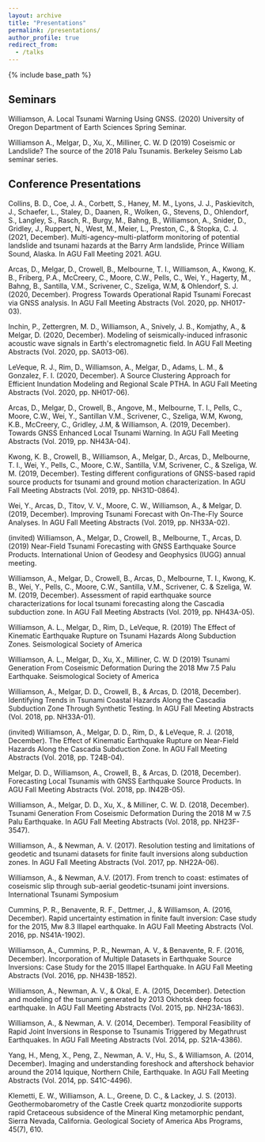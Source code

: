 ```yaml
---
layout: archive
title: "Presentations"
permalink: /presentations/
author_profile: true
redirect_from:
  - /talks
---
```


{% include base_path %}
## Seminars

Williamson, A.   Local Tsunami Warning Using GNSS. (2020) University of Oregon Department of Earth Sciences Spring Seminar.

Williamson A.,  Melgar, D., Xu, X., Milliner, C. W. D  (2019) Coseismic or Landslide? The source of the 2018 Palu Tsunamis. Berkeley Seismo Lab seminar series.
## Conference Presentations

Collins, B. D., Coe, J. A., Corbett, S., Haney, M. M., Lyons, J. J., Paskievitch, J., Schaefer, L., Staley, D., Daanen, R., Wolken, G., Stevens, D., Ohlendorf, S., Langley, S., Rasch, R., Burgy, M., Bahng, B., Williamson, A., Snider, D., Gridley, J., Ruppert, N., West, M., Meier, L., Preston, C., & Stopka, C. J. (2021, December). Multi-agency–multi-platform monitoring of potential landslide and tsunami hazards at the Barry Arm landslide, Prince William Sound, Alaska. In AGU Fall Meeting 2021. AGU.

Arcas, D., Melgar, D., Crowell, B., Melbourne, T. I., Williamson, A., Kwong, K. B., Friberg, P.A., McCreery, C., Moore, C.W., Pells, C., Wei, Y., Hagerty, M., Bahng, B., Santilla, V.M., Scrivener, C., Szeliga, W.M, & Ohlendorf, S. J. (2020, December). Progress Towards Operational Rapid Tsunami Forecast via GNSS analysis. In AGU Fall Meeting Abstracts (Vol. 2020, pp. NH017-03).

Inchin, P., Zettergren, M. D., Williamson, A., Snively, J. B., Komjathy, A., & Melgar, D. (2020, December). Modeling of seismically-induced infrasonic acoustic wave signals in Earth's electromagnetic field. In AGU Fall Meeting Abstracts (Vol. 2020, pp. SA013-06).

LeVeque, R. J., Rim, D., Williamson, A., Melgar, D., Adams, L. M., & Gonzalez, F. I. (2020, December). A Source Clustering Approach for Efficient Inundation Modeling and Regional Scale PTHA. In AGU Fall Meeting Abstracts (Vol. 2020, pp. NH017-06).

Arcas, D., Melgar, D., Crowell, B., Angove, M., Melbourne, T. I., Pells, C., Moore, C.W., Wei, Y., Santillan V.M., Scrivener, C., Szeliga, W.M, Kwong, K.B., McCreery, C., Gridley, J.M, & Williamson, A. (2019, December). Towards GNSS Enhanced Local Tsunami Warning. In AGU Fall Meeting Abstracts (Vol. 2019, pp. NH43A-04).

Kwong, K. B., Crowell, B., Williamson, A., Melgar, D., Arcas, D., Melbourne, T. I., Wei, Y., Pells, C., Moore, C.W., Santilla, V.M, Scrivener, C., & Szeliga, W. M. (2019, December). Testing different configurations of GNSS-based rapid source products for tsunami and ground motion characterization. In AGU Fall Meeting Abstracts (Vol. 2019, pp. NH31D-0864).

Wei, Y., Arcas, D., Titov, V. V., Moore, C. W., Williamson, A., & Melgar, D. (2019, December). Improving Tsunami Forecast with On-The-Fly Source Analyses. In AGU Fall Meeting Abstracts (Vol. 2019, pp. NH33A-02).

(invited) Williamson, A., Melgar, D., Crowell, B., Melbourne, T., Arcas, D. (2019) Near-Field Tsunami Forecasting with GNSS Earthquake Source Products. International Union of Geodesy and Geophysics (IUGG) annual meeting. 

Williamson, A., Melgar, D., Crowell, B., Arcas, D., Melbourne, T. I., Kwong, K. B., Wei, Y., Pells, C., Moore, C.W., Santilla, V.M., Scrivener, C. & Szeliga, W. M. (2019, December). Assessment of rapid earthquake source characterizations for local tsunami forecasting along the Cascadia subduction zone. In AGU Fall Meeting Abstracts (Vol. 2019, pp. NH43A-05).

Williamson, A. L., Melgar, D., Rim, D., LeVeque, R. (2019) The Effect of Kinematic Earthquake Rupture on Tsunami Hazards Along Subduction Zones. Seismological Society of America 

Williamson, A. L., Melgar, D., Xu, X., Milliner, C. W. D  (2019)  Tsunami Generation From Coseismic Deformation During the 2018 Mw 7.5 Palu Earthquake.  Seismological Society of America 

Williamson, A., Melgar, D. D., Crowell, B., & Arcas, D. (2018, December). Identifying Trends in Tsunami Coastal Hazards Along the Cascadia Subduction Zone Through Synthetic Testing. In AGU Fall Meeting Abstracts (Vol. 2018, pp. NH33A-01).

(invited) Williamson, A., Melgar, D. D., Rim, D., & LeVeque, R. J. (2018, December). The Effect of Kinematic Earthquake Rupture on Near-Field Hazards Along the Cascadia Subduction Zone. In AGU Fall Meeting Abstracts (Vol. 2018, pp. T24B-04).

Melgar, D. D., Williamson, A., Crowell, B., & Arcas, D. (2018, December). Forecasting Local Tsunamis with GNSS Earthquake Source Products. In AGU Fall Meeting Abstracts (Vol. 2018, pp. IN42B-05).

Williamson, A., Melgar, D. D., Xu, X., & Milliner, C. W. D. (2018, December). Tsunami Generation From Coseismic Deformation During the 2018 M w 7.5 Palu Earthquake. In AGU Fall Meeting Abstracts (Vol. 2018, pp. NH23F-3547).

Williamson, A., & Newman, A. V. (2017). Resolution testing and limitations of geodetic and tsunami datasets for finite fault inversions along subduction zones. In AGU Fall Meeting Abstracts (Vol. 2017, pp. NH22A-06).

Williamson, A., & Newman, A.V. (2017). From trench to coast: estimates of coseismic slip through sub-aerial geodetic-tsunami joint inversions. International Tsunami Symposium

Cummins, P. R., Benavente, R. F., Dettmer, J., & Williamson, A. (2016, December). Rapid uncertainty estimation in finite fault inversion: Case study for the 2015, Mw 8.3 Illapel earthquake. In AGU Fall Meeting Abstracts (Vol. 2016, pp. NS41A-1902).

Williamson, A., Cummins, P. R., Newman, A. V., & Benavente, R. F. (2016, December). Incorporation of Multiple Datasets in Earthquake Source Inversions: Case Study for the 2015 Illapel Earthquake. In AGU Fall Meeting Abstracts (Vol. 2016, pp. NH43B-1852).

Williamson, A., Newman, A. V., & Okal, E. A. (2015, December). Detection and modeling of the tsunami generated by 2013 Okhotsk deep focus earthquake. In AGU Fall Meeting Abstracts (Vol. 2015, pp. NH23A-1863).

Williamson, A., & Newman, A. V. (2014, December). Temporal Feasibility of Rapid Joint Inversions in Response to Tsunamis Triggered by Megathrust Earthquakes. In AGU Fall Meeting Abstracts (Vol. 2014, pp. S21A-4386).

Yang, H., Meng, X., Peng, Z., Newman, A. V., Hu, S., & Williamson, A. (2014, December). Imaging and understanding foreshock and aftershock behavior around the 2014 Iquique, Northern Chile, Earthquake. In AGU Fall Meeting Abstracts (Vol. 2014, pp. S41C-4496).

Klemetti, E. W., Williamson, A. L., Greene, D. C., & Lackey, J. S. (2013). Geothermobarometry of the Castle Creek quartz monzodiorite supports rapid Cretaceous subsidence of the Mineral King metamorphic pendant, Sierra Nevada, California. Geological Society of America Abs Programs, 45(7), 610.
